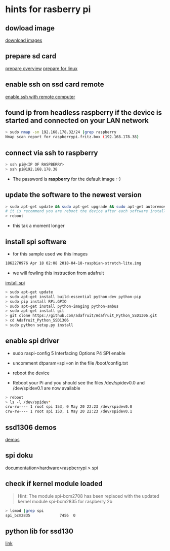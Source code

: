 # hints for rasberry pi

## dowload image

[download images](https://www.raspberrypi.org/downloads/raspbian/)

## prepare sd card

[prepare overview](https://www.raspberrypi.org/documentation/installation/installing-images/README.md)
[prepare for linux](https://www.raspberrypi.org/documentation/installation/installing-images/linux.md)

## enable ssh on ssd card remote

[enable ssh with remote computer](https://www.raspberrypi.org/documentation/remote-access/ssh/)


## found ip from headless raspberry if the device is started and connected on your LAN network

```bash
> sudo nmap -sn 192.168.178.32/24 |grep raspberry
Nmap scan report for raspberrypi.fritz.box (192.168.178.38)
```

## connect via ssh to raspberry

```bash
> ssh pi@<IP OF RASPBERRY>
> ssh pi@192.168.178.38
```

- The password is **raspberry** for the default image :-)


## update the software to the newest version

```bash
> sudo apt-get update && sudo apt-get upgrade && sudo apt-get autoremove
# it is recommend you are reboot the device after each software installation
> reboot
```

- this tak a moment longer

## install spi software

- for this sample used we this images

```bash
1862270976 Apr 18 02:08 2018-04-18-raspbian-stretch-lite.img
```

- we will fowling this instruction from adafruit

[install spi](https://learn.adafruit.com/ssd1306-oled-displays-with-raspberry-pi-and-beaglebone-black?view=all)


```bash
> sudo apt-get update
> sudo apt-get install build-essential python-dev python-pip
> sudo pip install RPi.GPIO
> sudo apt-get install python-imaging python-smbus
> sudo apt-get install git
> git clone https://github.com/adafruit/Adafruit_Python_SSD1306.git
> cd Adafruit_Python_SSD1306
> sudo python setup.py install
```

## enable spi driver

- sudo raspi-config
5 Interfacing Options
P4 SPI
enable

- uncomment dtparam=spi=on in the file /boot/config.txt
- reboot the device
- Reboot your Pi and you should see the files /dev/spidev0.0 and /dev/spidev0.1 are now available

```bash
> reboot
> ls -l /dev/spidev*
crw-rw---- 1 root spi 153, 0 May 20 22:23 /dev/spidev0.0
crw-rw---- 1 root spi 153, 1 May 20 22:23 /dev/spidev0.1
```

## ssd1306 demos

[demos](http://ssd1306.readthedocs.io/en/latest/python-usage.html)


## spi doku

[documentation>hardware>raspberrypi > spi](https://www.raspberrypi.org/documentation/hardware/raspberrypi/spi/README.md)


## check if kernel module loaded

> Hint: The module spi-bcm2708 has been replaced with the updated kernel module spi-bcm2835 for raspberry 2b

```bash
> lsmod |grep spi
spi_bcm2835             7456  0
```



## python lib for ssd130
[link](https://pypi.org/project/ssd1306/)